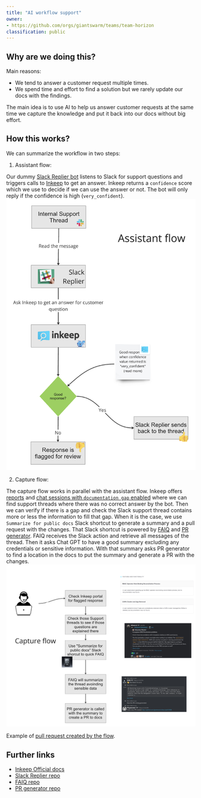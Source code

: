 ```yaml
---
title: "AI workflow support"
owner:
- https://github.com/orgs/giantswarm/teams/team-horizon
classification: public
---
```


## Why are we doing this?

Main reasons:

- We tend to answer a customer request multiple times.
- We spend time and effort to find a solution but we rarely update our docs with the findings.

The main idea is to use AI to help us answer customer requests at the same time we capture the knowledge and put it back into our docs without big effort.
## How this works?

We can summarize the workflow in two steps:

1. Assistant flow:

Our dummy [Slack Replier bot](https://github.com/giantswarm/slack-replier) listens to Slack for support questions and triggers calls to [Inkeep](https://portal.inkeep.com/) to get an answer. Inkeep returns a `confidence` score which we use to decide if we can use the answer or not. The bot will only reply if the confidence is high (`very_confident`).
![AI assistant workflow schema](ai-workflow-00.png)

2. Capture flow:

The capture flow works in parallel with the assistant flow. Inkeep offers [reports](https://portal.inkeep.com/giantswarm/projects/cln8dq1a20003s60159pi4gv6/reports) and [chat sessions with `documentation gap` enabled](https://portal.inkeep.com/giantswarm/projects/cln8dq1a20003s60159pi4gv6/chat/chat-sessions?filters={%22firstMessageTime%22:%2230d%22,%22isDocumented%22:%22no%22}) where we can find support threads where there was no correct answer by the bot. Then we can verify if there is a gap and check the Slack support thread contains more or less the information to fill that gap. When it is the case, we use `Summarize for public docs` Slack shortcut to generate a summary and a pull request with the changes.
That Slack shortcut is powered by [FAIQ](https://github.com/giantswarm/faiq) and [PR generator](https://github.com/giantswarm/pr-generator). FAIQ receives the Slack action and retrieve all messages of the thread. Then it asks Chat GPT to have a good summary excluding any credentials or sensitive information. With that summary asks PR generator to find a location in the docs to put the summary and generate a PR with the changes.
![AI capture workflow Inkeep](ai-workflow-01.png)

Example of [pull request created by the flow](https://github.com/giantswarm/docs/pull/2499/files).

## Further links

- [Inkeep Official docs](https://docs.inkeep.com/)
- [Slack Replier repo](https://github.com/giantswarm/slack-replier)
- [FAIQ repo](https://github.com/giantswarm/faiq)
- [PR generator repo](https://github.com/giantswarm/pr-generator)

